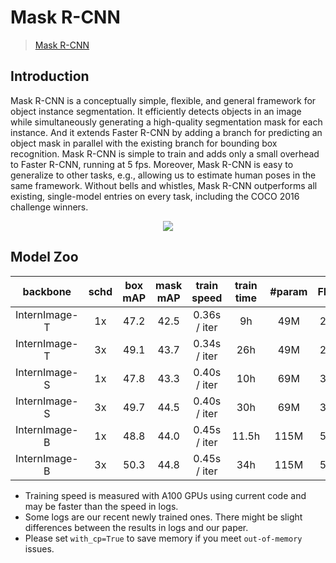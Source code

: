 # Mask R-CNN

> [Mask R-CNN](https://arxiv.org/abs/1703.06870)

<!-- [ALGORITHM] -->

## Introduction

Mask R-CNN is a conceptually simple, flexible, and general framework for object instance segmentation. It efficiently detects objects in an image while simultaneously generating a high-quality segmentation mask for each instance. And it extends Faster R-CNN by adding a branch for predicting an object mask in parallel with the existing branch for bounding box recognition. Mask R-CNN is simple to train and adds only a small overhead to Faster R-CNN, running at 5 fps. Moreover, Mask R-CNN is easy to generalize to other tasks, e.g., allowing us to estimate human poses in the same framework. Without bells and whistles, Mask R-CNN outperforms all existing, single-model entries on every task, including the COCO 2016 challenge winners. 

<div align=center>
<img src="https://user-images.githubusercontent.com/40661020/143967081-c2552bed-9af2-46c4-ae44-5b3b74e5679f.png"/>
</div>

## Model Zoo


|    backbone    |  schd | box mAP | mask mAP | train speed | train time |#param | FLOPs | Config | Download | 
| :------------: |  :---------: | :-----: | :------: | :-----: |:------: | :-----: |:------: | :-----: | :---: |
| InternImage-T  |          1x      |  47.2   |   42.5   | 0.36s / iter |  9h | 49M   | 270G  |  [config](./mask_rcnn_internimage_t_fpn_1x_coco.py) | [ckpt](https://github.com/OpenGVLab/InternImage/releases/download/det_model/mask_rcnn_internimage_t_fpn_1x_coco.pth) \| [log](https://github.com/OpenGVLab/InternImage/releases/download/det_model/mask_rcnn_internimage_t_fpn_1x_coco.log.json) |
| InternImage-T  |          3x      |  49.1   |   43.7   | 0.34s / iter | 26h  |  49M   | 270G  | [config](./mask_rcnn_internimage_t_fpn_3x_coco.py) | [ckpt](https://github.com/OpenGVLab/InternImage/releases/download/det_model/mask_rcnn_internimage_t_fpn_3x_coco.pth) \| [log](https://github.com/OpenGVLab/InternImage/releases/download/det_model/mask_rcnn_internimage_t_fpn_3x_coco.log.json) |
| InternImage-S  |          1x      |  47.8   |   43.3   | 0.40s / iter | 10h  |  69M   | 340G  |  [config](./mask_rcnn_internimage_s_fpn_1x_coco.py) | [ckpt](https://github.com/OpenGVLab/InternImage/releases/download/det_model/mask_rcnn_internimage_s_fpn_1x_coco.pth) \| [log](https://github.com/OpenGVLab/InternImage/releases/download/det_model/mask_rcnn_internimage_s_fpn_1x_coco.log.json) |
| InternImage-S  |          3x      |  49.7   |   44.5   | 0.40s / iter | 30h  |  69M   | 340G  | [config](./mask_rcnn_internimage_s_fpn_3x_coco.py) | [ckpt](https://github.com/OpenGVLab/InternImage/releases/download/det_model/mask_rcnn_internimage_s_fpn_3x_coco.pth) \| [log](https://github.com/OpenGVLab/InternImage/releases/download/det_model/mask_rcnn_internimage_s_fpn_3x_coco.log.json) |
| InternImage-B  |          1x      |  48.8   |   44.0   | 0.45s / iter | 11.5h  |  115M   | 501G  | [config](./mask_rcnn_internimage_b_fpn_1x_coco.py) | [ckpt](https://github.com/OpenGVLab/InternImage/releases/download/det_model/mask_rcnn_internimage_b_fpn_1x_coco.pth) \| [log](https://github.com/OpenGVLab/InternImage/releases/download/det_model/mask_rcnn_internimage_b_fpn_1x_coco.log.json) |
| InternImage-B  |          3x      |  50.3   |   44.8   | 0.45s / iter | 34h  |  115M   | 501G  |  [config](./mask_rcnn_internimage_b_fpn_3x_coco.py)| [ckpt](https://github.com/OpenGVLab/InternImage/releases/download/det_model/mask_rcnn_internimage_b_fpn_3x_coco.pth) \| [log](https://github.com/OpenGVLab/InternImage/releases/download/det_model/mask_rcnn_internimage_b_fpn_3x_coco.log.json) |

- Training speed is measured with A100 GPUs using current code and may be faster than the speed in logs.
- Some logs are our recent newly trained ones. There might be slight differences between the results in logs and our paper.
- Please set `with_cp=True` to save memory if you meet `out-of-memory` issues.

